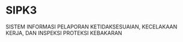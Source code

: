 # SIPK3
SISTEM INFORMASI PELAPORAN KETIDAKSESUAIAN, KECELAKAAN KERJA, DAN INSPEKSI PROTEKSI KEBAKARAN
